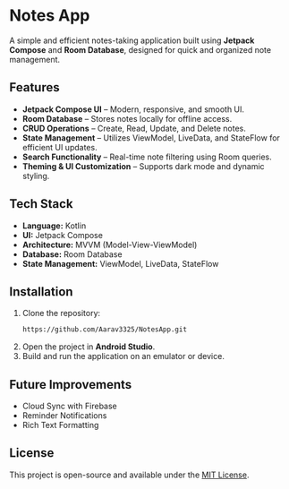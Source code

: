 # Notes App

A simple and efficient notes-taking application built using **Jetpack Compose** and **Room Database**, designed for quick and organized note management.

## Features
- **Jetpack Compose UI** – Modern, responsive, and smooth UI.
- **Room Database** – Stores notes locally for offline access.
- **CRUD Operations** – Create, Read, Update, and Delete notes.
- **State Management** – Utilizes ViewModel, LiveData, and StateFlow for efficient UI updates.
- **Search Functionality** – Real-time note filtering using Room queries.
- **Theming & UI Customization** – Supports dark mode and dynamic styling.

## Tech Stack
- **Language:** Kotlin
- **UI:** Jetpack Compose
- **Architecture:** MVVM (Model-View-ViewModel)
- **Database:** Room Database
- **State Management:** ViewModel, LiveData, StateFlow

## Installation
1. Clone the repository:
   ```bash
   https://github.com/Aarav3325/NotesApp.git
   ```
2. Open the project in **Android Studio**.
3. Build and run the application on an emulator or device.

## Future Improvements
- Cloud Sync with Firebase
- Reminder Notifications
- Rich Text Formatting

## License
This project is open-source and available under the [MIT License](LICENSE).

